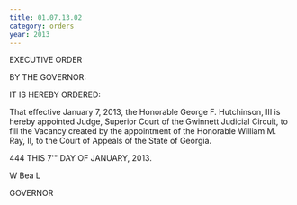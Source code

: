 ```yaml
---
title: 01.07.13.02
category: orders
year: 2013
---
```

 

EXECUTIVE ORDER

BY THE GOVERNOR:

IT IS HEREBY ORDERED:

That effective January 7, 2013, the Honorable George F.
Hutchinson, III is hereby appointed Judge, Superior Court of
the Gwinnett Judicial Circuit, to fill the Vacancy created by
the appointment of the Honorable William M. Ray, II, to the
Court of Appeals of the State of Georgia.

444
THIS 7'" DAY OF JANUARY, 2013.

W Bea L

GOVERNOR

